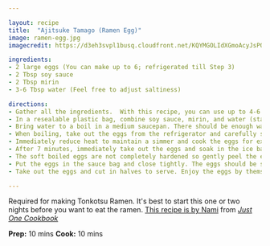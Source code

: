 ```yaml
---

layout: recipe
title:  "Ajitsuke Tamago (Ramen Egg)"
image: ramen-egg.jpg
imagecredit: https://d3eh3svpl1busq.cloudfront.net/KQYMGOLIdXGmoAcyJsPOrQDKktgCbwtG/assets/static/optimized/rev-1a5fee6/wp-content/uploads/2020/01/Ramen-Egg-9224-II.jpg

ingredients:
- 2 large eggs (You can make up to 6; refrigerated till Step 3)
- 2 Tbsp soy sauce
- 2 Tbsp mirin
- 3-6 Tbsp water (Feel free to adjust saltiness)

directions:
- Gather all the ingredients.  With this recipe, you can use up to 4-6 eggs.
- In a resealable plastic bag, combine soy sauce, mirin, and water (start with 3 Tbsp water and taste before adding more water). Set aside.
- Bring water to a boil in a medium saucepan. There should be enough water to cover the eggs (should be 1 inch above eggs).
- When boiling, take out the eggs from the refrigerator and carefully submerge the eggs into water with a mesh strainer/skimmer or ladle.
- Immediately reduce heat to maintain a simmer and cook the eggs for exactly 7 minutes. Make sure the water is simmering, but not so hot that the eggs bounce around. For custard-like egg yolk but not runny, instead cook this for 8 to 9 minutes.
- After 7 minutes, immediately take out the eggs and soak in the ice bath to stop them from cooking further. Let them cool for 3 minutes.
- The soft boiled eggs are not completely hardened so gently peel the eggs.
- Put the eggs in the sauce bag and close tightly. The eggs should be submerged in the marinade. Let them marinate overnight to up to 3-4 days in the refrigerator. 
- Take out the eggs and cut in halves to serve. Enjoy the eggs by themselves or use them as a ramen topping. 

---
```


Required for making Tonkotsu Ramen. It's best to start this one or two nights before you want to eat the ramen. [This recipe is by Nami](https://www.justonecookbook.com/ramen-egg/#wprm-recipe-container-58361) from *[Just One Cookbook](https://www.justonecookbook.com/)*

**Prep:** 10 mins
**Cook:** 10 mins